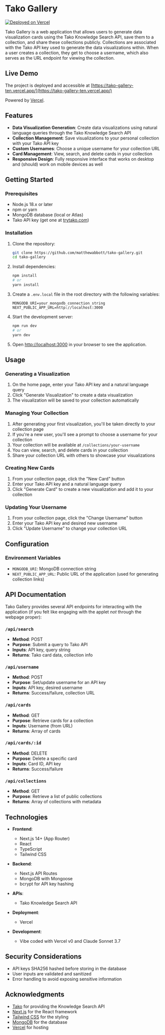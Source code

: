 # Tako Gallery

[![Deployed on Vercel](https://img.shields.io/badge/Deployed%20on-Vercel-black?style=for-the-badge&logo=vercel)](https://tako-gallery-ten.vercel.app/)

Tako Gallery is a web application that allows users to generate data visualization cards using the Tako Knowledge Search API, save them to a collection, and share these collections publicly. Collections are associated with the Tako API key used to generate the data visualizations within. When a user creates a collection, they get to choose a username, which also serves as the URL endpoint for viewing the collection.

## Live Demo

The project is deployed and accessible at [https://tako-gallery-ten.vercel.app/](https://tako-gallery-ten.vercel.app/)

Powered by [Vercel](https://vercel.com).

## Features

- **Data Visualization Generation**: Create data visualizations using natural language queries through the Tako Knowledge Search API
- **Collection Management**: Save visualizations to your personal collection with your Tako API key
- **Custom Usernames**: Choose a unique username for your collection URL
- **Card Management**: View, search, and delete cards in your collection
- **Responsive Design**: Fully responsive interface that works on desktop and (should) work on mobile devices as well

## Getting Started

### Prerequisites

- Node.js 18.x or later
- npm or yarn
- MongoDB database (local or Atlas)
- Tako API key (get one at [trytako.com](https://trytako.com))

### Installation

1. Clone the repository:
   ```bash
   git clone https://github.com/matthewabbott/tako-gallery.git
   cd tako-gallery
   ```

2. Install dependencies:
   ```bash
   npm install
   # or
   yarn install
   ```

3. Create a `.env.local` file in the root directory with the following variables:
   ```
   MONGODB_URI=your_mongodb_connection_string
   NEXT_PUBLIC_APP_URL=http://localhost:3000
   ```

4. Start the development server:
   ```bash
   npm run dev
   # or
   yarn dev
   ```

5. Open [http://localhost:3000](http://localhost:3000) in your browser to see the application.

## Usage

### Generating a Visualization

1. On the home page, enter your Tako API key and a natural language query
2. Click "Generate Visualization" to create a data visualization
3. The visualization will be saved to your collection automatically

### Managing Your Collection

1. After generating your first visualization, you'll be taken directly to your collection page
2. If you're a new user, you'll see a prompt to choose a username for your collection
3. Your collection will be available at `/collections/your-username`
4. You can view, search, and delete cards in your collection
5. Share your collection URL with others to showcase your visualizations

### Creating New Cards

1. From your collection page, click the "New Card" button
2. Enter your Tako API key and a natural language query
3. Click "Generate Card" to create a new visualization and add it to your collection

### Updating Your Username

1. From your collection page, click the "Change Username" button
2. Enter your Tako API key and desired new username
3. Click "Update Username" to change your collection URL

## Configuration

### Environment Variables

- `MONGODB_URI`: MongoDB connection string
- `NEXT_PUBLIC_APP_URL`: Public URL of the application (used for generating collection links)

## API Documentation

Tako Gallery provides several API endpoints for interacting with the application (if you felt like engaging with the applet *not* through the webpage proper):

### `/api/search`

- **Method**: POST
- **Purpose**: Submit a query to Tako API
- **Inputs**: API key, query string
- **Returns**: Tako card data, collection info

### `/api/username`

- **Method**: POST
- **Purpose**: Set/update username for an API key
- **Inputs**: API key, desired username
- **Returns**: Success/failure, collection URL

### `/api/cards`

- **Method**: GET
- **Purpose**: Retrieve cards for a collection
- **Inputs**: Username (from URL)
- **Returns**: Array of cards

### `/api/cards/:id`

- **Method**: DELETE
- **Purpose**: Delete a specific card
- **Inputs**: Card ID, API key
- **Returns**: Success/failure

### `/api/collections`

- **Method**: GET
- **Purpose**: Retrieve a list of public collections
- **Returns**: Array of collections with metadata

## Technologies

- **Frontend**:
  - Next.js 14+ (App Router)
  - React
  - TypeScript
  - Tailwind CSS

- **Backend**:
  - Next.js API Routes
  - MongoDB with Mongoose
  - bcrypt for API key hashing

- **APIs**:
  - Tako Knowledge Search API

- **Deployment**:
  - Vercel

- **Development**:
  - Vibe coded with Vercel v0 and Claude Sonnet 3.7

## Security Considerations

- API keys SHA256 hashed before storing in the database
- User inputs are validated and sanitized
- Error handling to avoid exposing sensitive information
## Acknowledgments

- [Tako](https://trytako.com) for providing the Knowledge Search API
- [Next.js](https://nextjs.org) for the React framework
- [Tailwind CSS](https://tailwindcss.com) for the styling
- [MongoDB](https://mongodb.com) for the database
- [Vercel](https://vercel.com) for hosting
